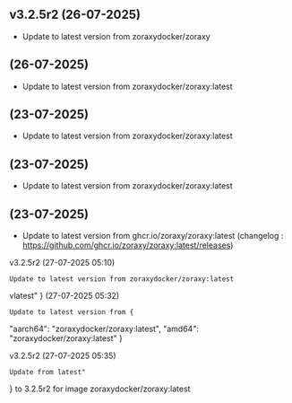 
## v3.2.5r2 (26-07-2025)
- Update to latest version from zoraxydocker/zoraxy

##  (26-07-2025)
- Update to latest version from zoraxydocker/zoraxy:latest

##  (23-07-2025)
- Update to latest version from zoraxydocker/zoraxy:latest

##  (23-07-2025)
- Update to latest version from zoraxydocker/zoraxy:latest

##  (23-07-2025)
- Update to latest version from ghcr.io/zoraxy/zoraxy:latest (changelog : https://github.com/ghcr.io/zoraxy/zoraxy:latest/releases)

v3.2.5r2 (27-07-2025 05:10)

    Update to latest version from zoraxydocker/zoraxy:latest


vlatest"
} (27-07-2025 05:32)

    Update to latest version from {
  "aarch64": "zoraxydocker/zoraxy:latest",
  "amd64": "zoraxydocker/zoraxy:latest"
}

v3.2.5r2 (27-07-2025 05:35)

    Update from latest"
} to 3.2.5r2 for image zoraxydocker/zoraxy:latest

